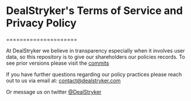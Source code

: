 # DealStryker's Terms of Service and Privacy Policy
=====================

At DealStryker we believe in transparency especially when it involves user data, so this repository is to give our shareholders our policies records.
To see prior versions please visit the [commits](https://github.com/DealStryker/Policies/commits/master)

If you have further questions regarding our policy practices please reach out to us via email at: contact@dealstryker.com

Or message us on twitter [@DealStryker](https://twitter.com/DealStryker)
